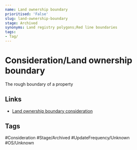 ```yaml
---
name: Land ownership boundary
prioritised: 'False'
slug: land-ownership-boundary
stage: Archived
synonyms: Land registry polygons;Red line boundaries
tags:
- Tag/
---
```


# Consideration/Land ownership boundary

The rough boundary of a property

## Links

* [Land ownership boundary consideration](https://design.planning.data.gov.uk/planning-consideration/land-ownership-boundary)

## Tags

#Consideration #Stage/Archived #UpdateFrequency/Unknown #OS/Unknown